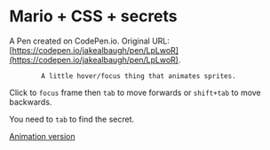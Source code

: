 # Mario + CSS + secrets

A Pen created on CodePen.io. Original URL: [https://codepen.io/jakealbaugh/pen/LpLwoR](https://codepen.io/jakealbaugh/pen/LpLwoR).

			A little hover/focus thing that animates sprites.
Click to `focus` frame then `tab` to move forwards or `shift+tab` to move backwards.

You need to `tab` to find the secret.

[Animation version](http://codepen.io/jakealbaugh/pen/MapLNO/)
